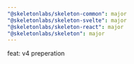 ```yaml
---
"@skeletonlabs/skeleton-common": major
"@skeletonlabs/skeleton-svelte": major
"@skeletonlabs/skeleton-react": major
"@skeletonlabs/skeleton": major
---
```


feat: v4 preperation
  